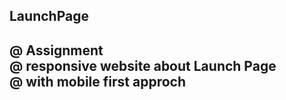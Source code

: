 <h2 style='çolor:red;'> LaunchPage <h2>
@ Assignment <br>
@ responsive website about Launch Page <br>
@ with mobile first approch <br>

